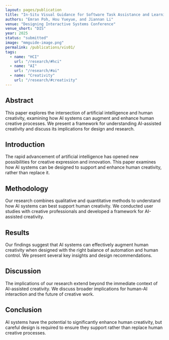 ```yaml
---
layout: pages/publication
title: "In-Situ Visual Guidance for Software Task Assistance and Learning"
authors: "Emran Poh, Hou Yueyue, and Jiannan Li"
venue: "Designing Interactive Systems Conference"
venue_short: "DIS"
year: 2025
status: "submitted"
image: "mmguide-image.png"
permalink: /publications/vis01/
tags:
  - name: "HCI"
    url: "/research/#hci"
  - name: "AI"
    url: "/research/#ai"
  - name: "Creativity"
    url: "/research/#creativity"
---
```


## Abstract

This paper explores the intersection of artificial intelligence and human creativity, examining how AI systems can augment and enhance human creative processes. We present a framework for understanding AI-assisted creativity and discuss its implications for design and research.

## Introduction

The rapid advancement of artificial intelligence has opened new possibilities for creative expression and innovation. This paper examines how AI systems can be designed to support and enhance human creativity, rather than replace it.

## Methodology

Our research combines qualitative and quantitative methods to understand how AI systems can best support human creativity. We conducted user studies with creative professionals and developed a framework for AI-assisted creativity.

## Results

Our findings suggest that AI systems can effectively augment human creativity when designed with the right balance of automation and human control. We present several key insights and design recommendations.

## Discussion

The implications of our research extend beyond the immediate context of AI-assisted creativity. We discuss broader implications for human-AI interaction and the future of creative work.

## Conclusion

AI systems have the potential to significantly enhance human creativity, but careful design is required to ensure they support rather than replace human creative processes. 